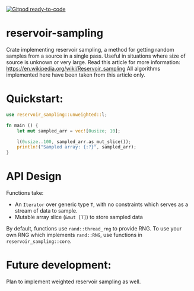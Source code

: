 [![Gitpod ready-to-code](https://img.shields.io/badge/Gitpod-ready--to--code-blue?logo=gitpod)](https://gitpod.io/#https://github.com/DesmondWillowbrook/rs-reservoir-sampling)

# reservoir-sampling
Crate implementing reservoir sampling, a method for getting random samples
from a source in a single pass. Useful in situations where size of source is
unknown or very large.
Read this article for more information: https://en.wikipedia.org/wiki/Reservoir_sampling
All algorithms implemented here have been taken from this article only.

# Quickstart:
```rust
use reservoir_sampling::unweighted::l;

fn main () {
    let mut sampled_arr = vec![0usize; 10];

    l(0usize..100, sampled_arr.as_mut_slice());
    println!("Sampled array: {:?}", sampled_arr);
}
```

# API Design
Functions take:
- An `Iterator` over generic type `T`, with no constraints which serves as a stream of data to sample.
- Mutable array slice (`&mut [T]`) to store sampled data

By default, functions use `rand::thread_rng` to provide RNG.
To use your own RNG which implements `rand::RNG`, use functions in `reservoir_sampling::core`.

# Future development:
Plan to implement weighted reservoir sampling as well.
